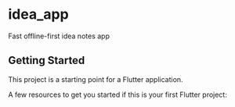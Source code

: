 # idea_app

Fast offline-first idea notes app

## Getting Started

This project is a starting point for a Flutter application.

A few resources to get you started if this is your first Flutter project:
